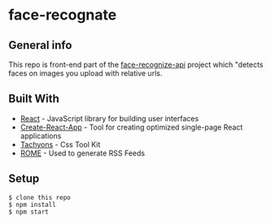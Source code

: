 # face-recognate

## General info
This repo is front-end part of the [face-recognize-api](https://github.com/mahmutsen/face-recognize-api) project which "detects faces on images you upload with relative urls.
	
## Built With

* [React](https://reactjs.org/) - JavaScript library for building user interfaces
* [Create-React-App](https://create-react-app.dev/) - Tool for creating optimized single-page React applications
* [Tachyons](https://tachyons.io/) - Css Tool Kit
* [ROME](https://rometools.github.io/rome/) - Used to generate RSS Feeds
	
## Setup
```
$ clone this repo
$ npm install
$ npm start
